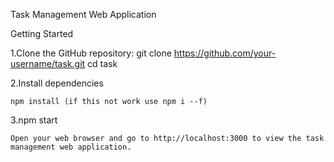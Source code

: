 Task Management Web Application

Getting Started

1.Clone the GitHub repository:
	git clone https://github.com/your-username/task.git
	cd task
 
2.Install dependencies 

	npm install (if this not work use npm i --f)
3.npm start

	Open your web browser and go to http://localhost:3000 to view the task management web application.


